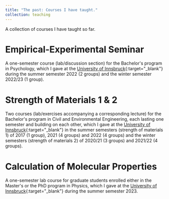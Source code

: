 ```yaml
---
title: "The past: Courses I have taught."
collection: teaching
---
```


A collection of courses I have taught so far.

Empirical-Experimental Seminar
======
A one-semester course (lab/discussion section) for the Bachelor's program in Psychology, which I gave at the [University of Innsbruck](https://www.uibk.ac.at/en/){:target="_blank"} during the summer semester 2022 (2 groups) and the winter semester 2022/23 (1 group).

Strength of Materials 1 & 2
======
Two courses (lab/exercises accompanying a corresponding lecture) for the Bachelor's program in Civil and Environmental Engineering, each lasting one semester and building on each other, which I gave at the [University of Innsbruck](https://www.uibk.ac.at/en/){:target="_blank"} in the summer semesters (strength of materials 1) of 2017 (1 group), 2021 (4 groups) and 2022 (4 groups) and the winter semesters (strength of materials 2) of 2020/21 (3 groups) and 2021/22 (4 groups).

Calculation of Molecular Properties
======
A one-semester lab course for graduate students enrolled either in the Master's or the PhD program in Physics, which I gave at the [University of Innsbruck](https://www.uibk.ac.at/en/){:target="_blank"} during the summer semester 2023.